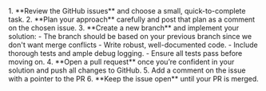 <process>
1. **Review the GitHub issues** and choose a small, quick-to-complete task.
2. **Plan your approach** carefully and post that plan as a comment on the chosen issue.
3. **Create a new branch** and implement your solution:
    - The branch should be based on your previous branch since we don't want merge conflicts
    - Write robust, well-documented code.
    - Include thorough tests and ample debug logging.
    - Ensure all tests pass before moving on.
4. **Open a pull request** once you’re confident in your solution and push all changes to GitHub.
5. Add a comment on the issue with a pointer to the PR
6. **Keep the issue open** until your PR is merged.
</process>
